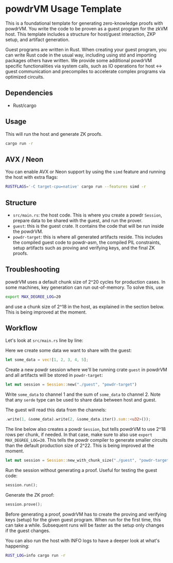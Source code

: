 # powdrVM Usage Template

This is a foundational template for generating zero-knowledge proofs with powdrVM. You write the code to be proven as a guest program for the zkVM host. This template includes a structure for host/guest interaction, ZKP setup, and artifact generation.

Guest programs are written in Rust. When creating your guest program, you can write Rust code in the usual way, including using std and importing packages others have written. We provide some additional powdrVM specific functionalities via system calls, such as IO operations for host <-> guest communication and precompiles to accelerate complex programs via optimized circuits.

## Dependencies

- Rust/cargo

## Usage

This will run the host and generate ZK proofs.

```bash
cargo run -r
```

## AVX / Neon

You can enable AVX or Neon support by using the `simd` feature and running the host with extra flags:

```bash
RUSTFLAGS='-C target-cpu=native' cargo run --features simd -r
```

## Structure

- `src/main.rs`: the host code. This is where you create a powdr `Session`, prepare data to be shared with the guest, and run the prover.
- `guest`: this is the guest crate. It contains the code that will be run inside the powdrVM.
- `powdr-target`: this is where all generated artifacts reside. This includes the compiled guest code to powdr-asm, the compiled PIL constraints, setup artifacts such as proving and verifying keys, and the final ZK proofs.

## Troubleshooting

powdrVM uses a default chunk size of 2^20 cycles for production cases. In some machines, key generation can run out-of-memory. To solve this, use

```bash
export MAX_DEGREE_LOG=20
```

and use a chunk size of 2^18 in the host, as explained in the section below.
This is being improved at the moment.

## Workflow

Let's look at `src/main.rs` line by line:

Here we create some data we want to share with the guest:

```rust
let some_data = vec![1, 2, 3, 4, 5];
```

Create a new powdr session where we'll be running crate `guest` in powdrVM
and all artifacts will be stored in `powdr-target`:
```rust
let mut session = Session::new("./guest", "powdr-target")
```

Write `some_data` to channel 1 and the sum of `some_data` to channel 2.
Note that any `serde` type can be used to share data between host and guest.

The guest will read this data from the channels:
```rust
.write(1, &some_data).write(2, &some_data.iter().sum::<u32>());
```

The line below also creates a powdr `Session`, but tells powdrVM to use 2^18 rows
per chunk, if needed. In that case, make sure to also use `export MAX_DEGREE_LOG=20`.
This tells the powdr compiler to generate smaller circuits than the default production
size of 2^22. This is being improved at the moment.
```rust
let mut session = Session::new_with_chunk_size("./guest", "powdr-target", 18)
```

Run the session without generating a proof. Useful for testing the guest code:
```rust
session.run();
```

Generate the ZK proof:
```rust
session.prove();
```

Before generating a proof, powdrVM has to create the proving and verifying keys (setup) for the given guest program. When run for the first time, this can take a while. Subsequent runs will be faster as the setup only changes if the guest changes.

You can also run the host with INFO logs to have a deeper look at what's happening:
```bash
RUST_LOG=info cargo run -r
```

